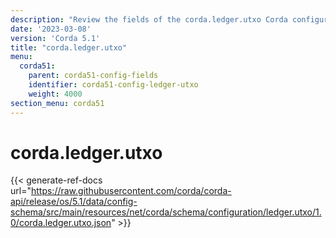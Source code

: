 ```yaml
---
description: "Review the fields of the corda.ledger.utxo Corda configuration section."
date: '2023-03-08'
version: 'Corda 5.1'
title: "corda.ledger.utxo"
menu:
  corda51:
    parent: corda51-config-fields
    identifier: corda51-config-ledger-utxo
    weight: 4000
section_menu: corda51
---
```

# corda.ledger.utxo

{{< generate-ref-docs url="https://raw.githubusercontent.com/corda/corda-api/release/os/5.1/data/config-schema/src/main/resources/net/corda/schema/configuration/ledger.utxo/1.0/corda.ledger.utxo.json" >}}